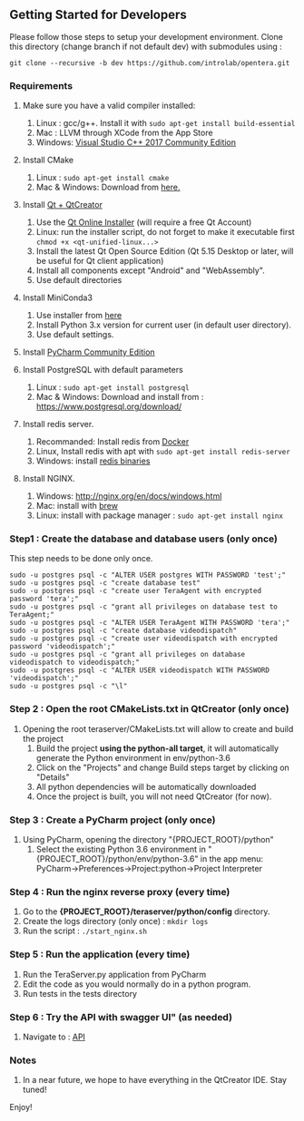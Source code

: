 ## Getting Started for Developers
Please follow those steps to setup your development environment. Clone this directory (change branch if not default dev) with submodules using :

```
git clone --recursive -b dev https://github.com/introlab/opentera.git
```

### Requirements
1.  Make sure you have a valid compiler installed:
    1.  Linux : gcc/g++. Install it with ```sudo apt-get install build-essential```
    2.  Mac : LLVM through XCode from the App Store
    3.  Windows: [Visual Studio C++ 2017 Community Edition](https://visualstudio.microsoft.com/fr/vs/older-downloads/)

2.  Install CMake
    1. Linux : ```sudo apt-get install cmake```
    2. Mac & Windows: Download from [here.](https://cmake.org/download/) 

3.  Install [Qt + QtCreator](https://www.qt.io/)
    1. Use the [Qt Online Installer](https://www.qt.io/download-open-source) (will require a free Qt Account)
    2. Linux: run the installer script, do not forget to make it executable first ```chmod +x <qt-unified-linux...>```
    3. Install the latest Qt Open Source Edition (Qt 5.15 Desktop or later, will be useful for Qt client application)
    4. Install all components except "Android" and "WebAssembly".
    5. Use default directories
 
4.  Install MiniConda3
    1. Use installer from [here](https://conda.io/miniconda.html)
    2. Install Python 3.x version for current user (in default user directory).
    3. Use default settings.
    
5.  Install [PyCharm Community Edition](https://www.jetbrains.com/pycharm/)

6.  Install PostgreSQL with default parameters
    1. Linux : ```sudo apt-get install postgresql```
    2. Mac & Windows: Download and install from : https://www.postgresql.org/download/
   
7.  Install redis server. 
    1. Recommanded: Install redis from [Docker](https://hub.docker.com/_/redis)
    2. Linux, Install redis with apt with `sudo apt-get install redis-server`
    3. Windows: install [redis binaries](https://github.com/MicrosoftArchive/redis/releases)
 
8. Install NGINX.
    1. Windows:  http://nginx.org/en/docs/windows.html
    2. Mac: install with [brew](https://brew.sh/index)
    3. Linux: install with package manager : ```sudo apt-get install nginx```

### Step1 : Create the database and database users (only once)
This step needs to be done only once.
   ```
sudo -u postgres psql -c "ALTER USER postgres WITH PASSWORD 'test';"
sudo -u postgres psql -c "create database test"
sudo -u postgres psql -c "create user TeraAgent with encrypted password 'tera';"
sudo -u postgres psql -c "grant all privileges on database test to TeraAgent;"
sudo -u postgres psql -c "ALTER USER TeraAgent WITH PASSWORD 'tera';"
sudo -u postgres psql -c "create database videodispatch"
sudo -u postgres psql -c "create user videodispatch with encrypted password 'videodispatch';"
sudo -u postgres psql -c "grant all privileges on database videodispatch to videodispatch;"
sudo -u postgres psql -c "ALTER USER videodispatch WITH PASSWORD 'videodispatch';"
sudo -u postgres psql -c "\l"
   ```
### Step 2 : Open the root CMakeLists.txt in QtCreator (only once)
1.  Opening the root teraserver/CMakeLists.txt will allow to create and build the project
    1. Build the project **using the python-all target**, it will automatically generate the Python environment in env/python-3.6
    2. Click on the "Projects" and change Build steps target by clicking on "Details"
    2. All python dependencies will be automatically downloaded
    3. Once the project is built, you will not need QtCreator (for now).
   
### Step 3 : Create a PyCharm project (only once)
1.  Using PyCharm, opening the directory "{PROJECT_ROOT}/python"
    1. Select the existing Python 3.6 environment in "{PROJECT_ROOT}/python/env/python-3.6" in the app menu: PyCharm->Preferences->Project:python->Project Interpreter
        
### Step 4 : Run the nginx reverse proxy (every time)
1. Go to the **{PROJECT_ROOT}/teraserver/python/config** directory.
2. Create the logs directory (only once) : ```mkdir logs```
3. Run the script : ```./start_nginx.sh```

### Step 5 : Run the application (every time)
1.  Run the TeraServer.py application from PyCharm
2.  Edit the code as you would normally do in a python program.
3.  Run tests in the tests directory

### Step 6 : Try the API with swagger UI" (as needed)
1. Navigate to : [API](https://localhost:40075/doc)

### Notes
1.  In a near future, we hope to have everything in the QtCreator IDE. Stay tuned!

Enjoy!    
